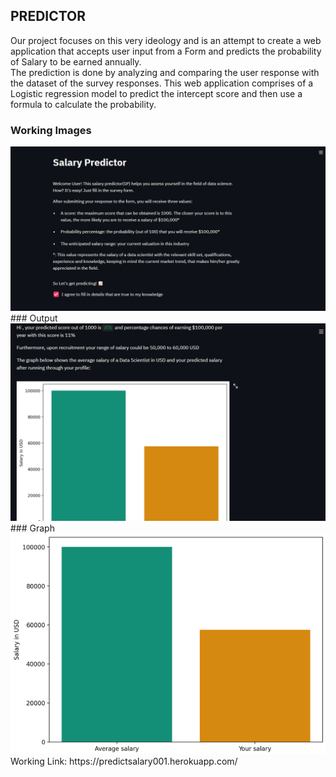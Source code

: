 ## PREDICTOR

Our project focuses on this very ideology and is an attempt to create a web application that accepts user input from a Form and predicts the probability of Salary to be earned annually.  
The prediction is done by analyzing and comparing the user response with the dataset of the survey responses. This web application comprises of a Logistic regression model to predict the intercept score and then use a formula to calculate the probability.

### Working Images  
<img src="Images/Screenshot%20(49).png" width="1000">  
### Output  
<img src="Images/Screenshot%20(48).png" width="1000">  
### Graph  
<img src="Images/Screenshot%20(47).png" width="1000">   
Working Link: https://predictsalary001.herokuapp.com/
